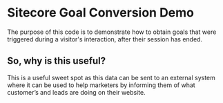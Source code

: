 # Sitecore Goal Conversion Demo
The purpose of this code is to demonstrate how to obtain goals that were triggered during a visitor's interaction, after their session has ended.


## So, why is this useful?
This is a useful sweet spot as this data can be sent to an external system where it can be used to help marketers by informing them of what customer’s and leads are doing on their website.

